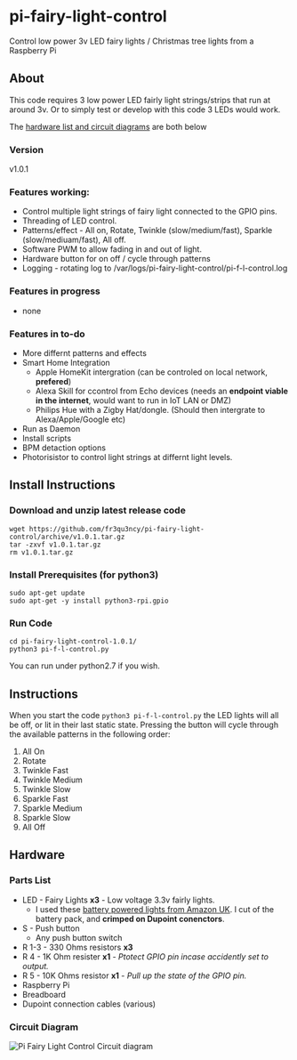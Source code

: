 # pi-fairy-light-control
Control low power 3v LED fairy lights / Christmas tree lights from a Raspberry Pi

## About
This code requires 3 low power LED fairly light strings/strips that run at around 3v. Or to simply test or develop with this code 3 LEDs would work.

The [hardware list and circuit diagrams](https://github.com/fr3qu3ncy/pi-fairy-light-control#hardware) are both below

### Version
v1.0.1
### Features working:
* Control multiple light strings of fairy light connected to the GPIO pins.
* Threading of LED control.
* Patterns/effect - All on, Rotate, Twinkle (slow/medium/fast), Sparkle (slow/mediuam/fast), All off.
* Software PWM to allow fading in and out of light.
* Hardware button for on off / cycle through patterns
* Logging - rotating log to /var/logs/pi-fairy-light-control/pi-f-l-control.log
### Features in progress
* none
### Features in to-do
* More differnt patterns and effects
* Smart Home Integration
    * Apple HomeKit intergration (can be controled on local network, **prefered**)
    * Alexa Skill for ccontrol from Echo devices (needs an **endpoint viable in the internet**, would want to run in IoT LAN or DMZ)
    * Philips Hue with a Zigby Hat/dongle. (Should then intergrate to Alexa/Apple/Google etc)
* Run as Daemon
* Install scripts
* BPM detaction options
* Photorisistor to control light strings at differnt light levels.

## Install Instructions
### Download and unzip latest release code
```
wget https://github.com/fr3qu3ncy/pi-fairy-light-control/archive/v1.0.1.tar.gz
tar -zxvf v1.0.1.tar.gz
rm v1.0.1.tar.gz
```

### Install Prerequisites (for python3)
```
sudo apt-get update
sudo apt-get -y install python3-rpi.gpio
```

### Run Code
```
cd pi-fairy-light-control-1.0.1/
python3 pi-f-l-control.py
```
You can run under python2.7 if you wish.

## Instructions
When you start the code `python3 pi-f-l-control.py` the LED lights will all be off, or lit in their last static state.
Pressing the button will cycle through the available patterns in the following order:
1. All On
1. Rotate
1. Twinkle Fast
1. Twinkle Medium
1. Twinkle Slow
1. Sparkle Fast
1. Sparkle Medium
1. Sparkle Slow
1. All Off

## Hardware
### Parts List
* LED - Fairy Lights **x3** - Low voltage 3.3v fairly lights.
    * I used these [battery powered lights from Amazon UK](https://www.amazon.co.uk/gp/product/B08FSQDRJX/ref=ppx_yo_dt_b_asin_image_o04_s00?ie=UTF8&psc=1). I cut of the battery pack, and **crimped on Dupoint conenctors**.
* S - Push button
    * Any push button switch
* R 1-3 - 330 Ohms resistors **x3**
* R 4 - 1K Ohm resister **x1** - _Ptotect GPIO pin incase accidently set to output._
* R 5 - 10K Ohms resistor **x1** - _Pull up the state of the GPIO pin._
* Raspberry Pi
* Breadboard
* Dupoint connection cables (various)

### Circuit Diagram
![Pi Fairy Light Control Circuit diagram](https://user-images.githubusercontent.com/33297343/102353459-fb65c480-3fa0-11eb-8dbc-d86cc7b21a5e.png)


